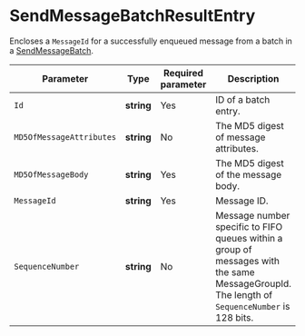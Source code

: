 # SendMessageBatchResultEntry

Encloses a `MessageId` for a successfully enqueued message from a batch in a [SendMessageBatch](../message/SendMessageBatch.md).

| Parameter | Type | Required parameter | Description |
----- | ----- | ----- | -----
| `Id` | **string** | Yes | ID of a batch entry. |
| `MD5OfMessageAttributes` | **string** | No | The MD5 digest of message attributes. |
| `MD5OfMessageBody` | **string** | Yes | The MD5 digest of the message body. |
| `MessageId` | **string** | Yes | Message ID. |
| `SequenceNumber` | **string** | No | Message number specific to FIFO queues within a group of messages with the same MessageGroupId. The length of `SequenceNumber` is 128 bits. |